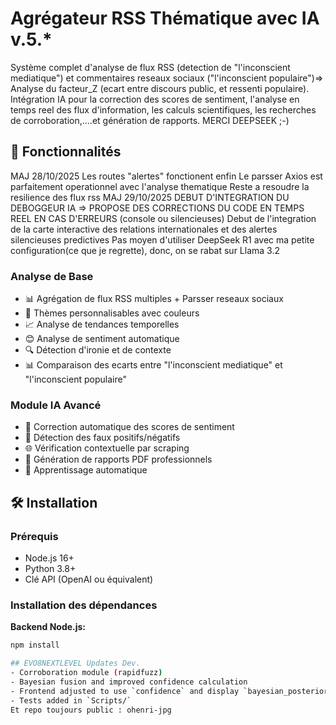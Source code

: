 # Agrégateur RSS Thématique avec IA v.5.*

Système complet d'analyse de flux RSS (detection de "l'inconscient mediatique") et commentaires reseaux sociaux ("l'inconscient populaire")=> Analyse du facteur_Z (ecart entre discours public, et ressenti populaire). Intégration IA pour la correction des scores de sentiment, l'analyse en temps reel des flux d'information, les calculs scientifiques, les recherches de corroboration,....et génération de rapports.
MERCI DEEPSEEK ;-)
## 🚀 Fonctionnalités
MAJ 28/10/2025
Les routes "alertes" fonctionent enfin
Le parsser Axios est parfaitement operationnel avec l'analyse thematique
Reste a resoudre la resilience des flux rss
MAJ 29/10/2025
DEBUT D'INTEGRATION DU DEBOGGEUR IA => PROPOSE DES CORRECTIONS DU CODE EN TEMPS REEL EN CAS D'ERREURS (console ou silencieuses)
Debut de l'integration de la carte interactive des relations internationales et des alertes silencieuses predictives
Pas moyen d'utiliser DeepSeek R1 avec ma petite configuration(ce que je regrette), donc, on se rabat sur Llama 3.2

### Analyse de Base
- 📊 Agrégation de flux RSS multiples + Parsser reseaux sociaux
- 🎨 Thèmes personnalisables avec couleurs
- 📈 Analyse de tendances temporelles
- 😊 Analyse de sentiment automatique
- 🔍 Détection d'ironie et de contexte
- 📊 Comparaison des ecarts entre "l'inconscient mediatique" et "l'inconscient populaire" 

### Module IA Avancé
- 🤖 Correction automatique des scores de sentiment
- 🎯 Détection des faux positifs/négatifs
- 🌐 Vérification contextuelle par scraping
- 📄 Génération de rapports PDF professionnels
- 🔄 Apprentissage automatique

## 🛠 Installation

### Prérequis
- Node.js 16+
- Python 3.8+
- Clé API (OpenAI ou équivalent)

### Installation des dépendances

**Backend Node.js:**
```bash
npm install

## EVO8NEXTLEVEL Updates Dev.
- Corroboration module (rapidfuzz)
- Bayesian fusion and improved confidence calculation
- Frontend adjusted to use `confidence` and display `bayesian_posterior`
- Tests added in `Scripts/`
Et repo toujours public : ohenri-jpg
